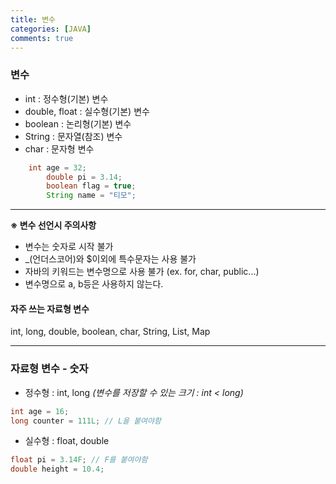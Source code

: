 ```yaml
---
title: 변수
categories: [JAVA]
comments: true
---
```


### 변수 
- int : 정수형(기본) 변수
- double, float : 실수형(기본) 변수
- boolean : 논리형(기본) 변수
- String : 문자열(참조) 변수
- char : 문자형 변수

```java
    int age = 32;
		double pi = 3.14;
		boolean flag = true;
		String name = "티모";
```
---
**※ 변수 선언시 주의사항**
- 변수는 숫자로 시작 불가
- _(언더스코어)와 $이외에 특수문자는 사용 불가
- 자바의 키워드는 변수명으로 사용 불가 (ex. for, char, public...)
- 변수명으로 a, b등은 사용하지 않는다.

#### 자주 쓰는 자료형 변수
int, long, double, boolean, char, String, List, Map

---
### 자료형 변수 - 숫자
- 정수형 : int, long
_(변수를 저장할 수 있는 크기 : int < long)_
```java
int age = 16;
long counter = 111L; // L을 붙여야함
```

- 실수형 : float, double
```java
float pi = 3.14F; // F를 붙여야함
double height = 10.4;
```